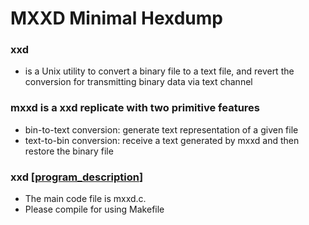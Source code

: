 # MXXD Minimal Hexdump #
### xxd 
* is a Unix utility to convert a binary file to a text file, and revert the conversion for transmitting binary data via text channel 

### mxxd is a xxd replicate with two primitive features
* bin-to-text conversion: generate text representation of a given file
* text-to-bin conversion: receive a text generated by mxxd and then restore the binary file

### xxd [[program_description](./Lab08_MXXD.pdf)]
* The main code file is mxxd.c.
* Please compile for using Makefile
